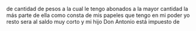 de cantidad de pesos a la cual le tengo abonados a la mayor cantidad la más parte de ella como consta de mis papeles que tengo en mi poder yo resto sera al saldo muy corto y mi hijo Don Antonio está impuesto de